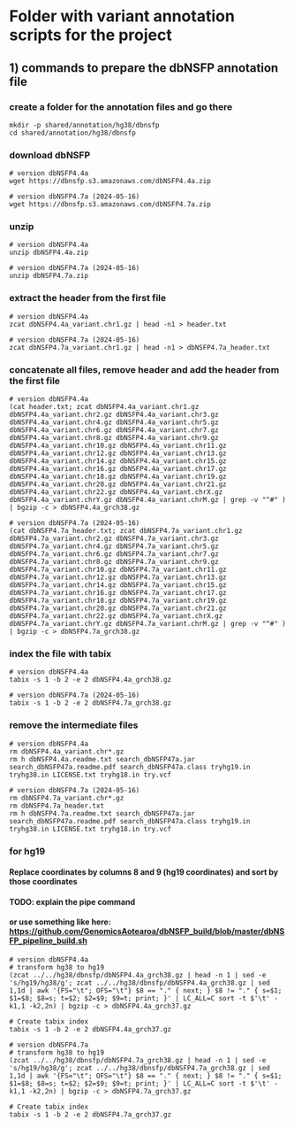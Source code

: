 # Folder with variant annotation scripts for the project

## 1) commands to prepare the dbNSFP annotation file

### create a folder for the annotation files and go there
```
mkdir -p shared/annotation/hg38/dbnsfp
cd shared/annotation/hg38/dbnsfp
```

### download dbNSFP
```
# version dbNSFP4.4a
wget https://dbnsfp.s3.amazonaws.com/dbNSFP4.4a.zip

# version dbNSFP4.7a (2024-05-16)
wget https://dbnsfp.s3.amazonaws.com/dbNSFP4.7a.zip
```

### unzip
```
# version dbNSFP4.4a
unzip dbNSFP4.4a.zip

# version dbNSFP4.7a (2024-05-16)
unzip dbNSFP4.7a.zip
```

### extract the header from the first file
```
# version dbNSFP4.4a
zcat dbNSFP4.4a_variant.chr1.gz | head -n1 > header.txt

# version dbNSFP4.7a (2024-05-16)
zcat dbNSFP4.7a_variant.chr1.gz | head -n1 > dbNSFP4.7a_header.txt
```

### concatenate all files, remove header and add the header from the first file
```
# version dbNSFP4.4a
(cat header.txt; zcat dbNSFP4.4a_variant.chr1.gz dbNSFP4.4a_variant.chr2.gz dbNSFP4.4a_variant.chr3.gz dbNSFP4.4a_variant.chr4.gz dbNSFP4.4a_variant.chr5.gz dbNSFP4.4a_variant.chr6.gz dbNSFP4.4a_variant.chr7.gz dbNSFP4.4a_variant.chr8.gz dbNSFP4.4a_variant.chr9.gz dbNSFP4.4a_variant.chr10.gz dbNSFP4.4a_variant.chr11.gz dbNSFP4.4a_variant.chr12.gz dbNSFP4.4a_variant.chr13.gz dbNSFP4.4a_variant.chr14.gz dbNSFP4.4a_variant.chr15.gz dbNSFP4.4a_variant.chr16.gz dbNSFP4.4a_variant.chr17.gz dbNSFP4.4a_variant.chr18.gz dbNSFP4.4a_variant.chr19.gz dbNSFP4.4a_variant.chr20.gz dbNSFP4.4a_variant.chr21.gz dbNSFP4.4a_variant.chr22.gz dbNSFP4.4a_variant.chrX.gz dbNSFP4.4a_variant.chrY.gz dbNSFP4.4a_variant.chrM.gz | grep -v "^#" ) | bgzip -c > dbNSFP4.4a_grch38.gz

# version dbNSFP4.7a (2024-05-16)
(cat dbNSFP4.7a_header.txt; zcat dbNSFP4.7a_variant.chr1.gz dbNSFP4.7a_variant.chr2.gz dbNSFP4.7a_variant.chr3.gz dbNSFP4.7a_variant.chr4.gz dbNSFP4.7a_variant.chr5.gz dbNSFP4.7a_variant.chr6.gz dbNSFP4.7a_variant.chr7.gz dbNSFP4.7a_variant.chr8.gz dbNSFP4.7a_variant.chr9.gz dbNSFP4.7a_variant.chr10.gz dbNSFP4.7a_variant.chr11.gz dbNSFP4.7a_variant.chr12.gz dbNSFP4.7a_variant.chr13.gz dbNSFP4.7a_variant.chr14.gz dbNSFP4.7a_variant.chr15.gz dbNSFP4.7a_variant.chr16.gz dbNSFP4.7a_variant.chr17.gz dbNSFP4.7a_variant.chr18.gz dbNSFP4.7a_variant.chr19.gz dbNSFP4.7a_variant.chr20.gz dbNSFP4.7a_variant.chr21.gz dbNSFP4.7a_variant.chr22.gz dbNSFP4.7a_variant.chrX.gz dbNSFP4.7a_variant.chrY.gz dbNSFP4.7a_variant.chrM.gz | grep -v "^#" ) | bgzip -c > dbNSFP4.7a_grch38.gz
```

### index the file with tabix
```
# version dbNSFP4.4a
tabix -s 1 -b 2 -e 2 dbNSFP4.4a_grch38.gz

# version dbNSFP4.7a (2024-05-16)
tabix -s 1 -b 2 -e 2 dbNSFP4.7a_grch38.gz
```

### remove the intermediate files
```
# version dbNSFP4.4a
rm dbNSFP4.4a_variant.chr*.gz
rm h dbNSFP4.4a.readme.txt search_dbNSFP47a.jar search_dbNSFP47a.readme.pdf search_dbNSFP47a.class tryhg19.in tryhg38.in LICENSE.txt tryhg18.in try.vcf

# version dbNSFP4.7a (2024-05-16)
rm dbNSFP4.7a_variant.chr*.gz
rm dbNSFP4.7a_header.txt
rm h dbNSFP4.7a.readme.txt search_dbNSFP47a.jar search_dbNSFP47a.readme.pdf search_dbNSFP47a.class tryhg19.in tryhg38.in LICENSE.txt tryhg18.in try.vcf
```

### for hg19
#### Replace coordinates by columns 8 and 9 (hg19 coordinates) and sort by those coordinates
#### TODO: explain the pipe command
#### or use something like here: https://github.com/GenomicsAotearoa/dbNSFP_build/blob/master/dbNSFP_pipeline_build.sh
```
# version dbNSFP4.4a
# transform hg38 to hg19
(zcat ../../hg38/dbnsfp/dbNSFP4.4a_grch38.gz | head -n 1 | sed -e 's/hg19/hg38/g'; zcat ../../hg38/dbnsfp/dbNSFP4.4a_grch38.gz | sed 1,1d | awk '{FS="\t"; OFS="\t"} $8 == "." { next; } $8 != "." { s=$1; $1=$8; $8=s; t=$2; $2=$9; $9=t; print; }' | LC_ALL=C sort -t $'\t' -k1,1 -k2,2n) | bgzip -c > dbNSFP4.4a_grch37.gz

# Create tabix index
tabix -s 1 -b 2 -e 2 dbNSFP4.4a_grch37.gz

# version dbNSFP4.7a
# transform hg38 to hg19
(zcat ../../hg38/dbnsfp/dbNSFP4.7a_grch38.gz | head -n 1 | sed -e 's/hg19/hg38/g'; zcat ../../hg38/dbnsfp/dbNSFP4.7a_grch38.gz | sed 1,1d | awk '{FS="\t"; OFS="\t"} $8 == "." { next; } $8 != "." { s=$1; $1=$8; $8=s; t=$2; $2=$9; $9=t; print; }' | LC_ALL=C sort -t $'\t' -k1,1 -k2,2n) | bgzip -c > dbNSFP4.7a_grch37.gz

# Create tabix index
tabix -s 1 -b 2 -e 2 dbNSFP4.7a_grch37.gz
```
